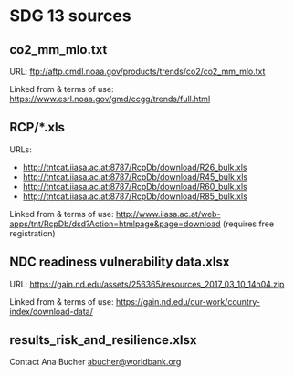 # SDG 13 sources

## co2_mm_mlo.txt

URL: ftp://aftp.cmdl.noaa.gov/products/trends/co2/co2_mm_mlo.txt

Linked from & terms of use: https://www.esrl.noaa.gov/gmd/ccgg/trends/full.html

## RCP/*.xls

URLs:

- http://tntcat.iiasa.ac.at:8787/RcpDb/download/R26_bulk.xls
- http://tntcat.iiasa.ac.at:8787/RcpDb/download/R45_bulk.xls
- http://tntcat.iiasa.ac.at:8787/RcpDb/download/R60_bulk.xls
- http://tntcat.iiasa.ac.at:8787/RcpDb/download/R85_bulk.xls

Linked from & terms of use: http://www.iiasa.ac.at/web-apps/tnt/RcpDb/dsd?Action=htmlpage&page=download (requires free registration)

## NDC readiness vulnerability data.xlsx

URL: https://gain.nd.edu/assets/256365/resources_2017_03_10_14h04.zip

Linked from & terms of use: https://gain.nd.edu/our-work/country-index/download-data/

## results_risk_and_resilience.xlsx

Contact Ana Bucher <abucher@worldbank.org>


